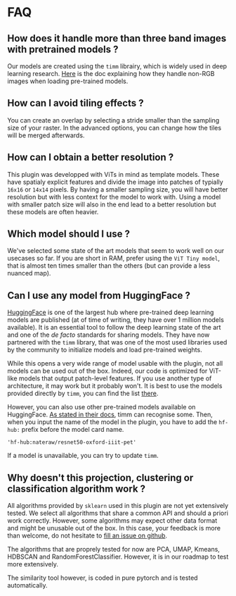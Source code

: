 # FAQ

## How does it handle more than three band images with pretrained models ?

Our models are created using the `timm` librairy, which is widely used in deep learning research. [Here](https://timm.fast.ai/models#How-is-timm-able-to-use-pretrained-weights-and-handle-images-that-are-not-3-channel-RGB-images?) is the doc explaining how they handle non-RGB images when loading pre-trained models.

## How can I avoid tiling effects ?

You can create an overlap by selecting a stride smaller than the sampling size of your raster. In the advanced options, you can change how the tiles will be merged afterwards.

## How can I obtain a better resolution ?

This plugin was developped with ViTs in mind as template models. These have spatialy explicit features and divide the image into patches of typially `16x16` or `14x14` pixels. By having a smaller sampling size, you will have better resolution but with less context for the model to work with.
Using a model with smaller patch size will also in the end lead to a better resolution but these models are often heavier.

## Which model should I use ?

We've selected some state of the art models that seem to work well on our usecases so far. If you are short in RAM, prefer using the ``ViT Tiny model``, that is almost ten times smaller than the others (but can provide a less nuanced map).

## Can I use any model from HuggingFace ?

[HuggingFace](https://huggingface.co/) is one of the largest hub where pre-trained deep learning models are published (at of time of writing, they have over 1 million models available).
It is an essential tool to follow the deep learning state of the art and one of the *de facto* standards for sharing models. 
They have now partnered with the `timm` library, that was one of the most used libraries used by the community to initialize models and load pre-trained weights.

While this opens a very wide range of model usable with the plugin, not all models can be used out of the box. 
Indeed, our code is optimized for ViT-like models that output patch-level features. If you use another type of architecture, it may work but it probably won't.
It is best to use the models provided directly by `timm`, you can find the list [there](https://huggingface.co/timm).

However, you can also use other pre-trained models available on HuggingFace. [As stated in their docs](https://huggingface.co/docs/hub/timm), timm can recognise some. 
Then, when you input the name of the model in the plugin, you have to add the `hf-hub:` prefix before the model card name.

```
'hf-hub:nateraw/resnet50-oxford-iiit-pet'
```

If a model is unavailable, you can try to update `timm`.


## Why doesn't this projection, clustering or classification algorithm work ?

All algorithms provided by `sklearn` used in this plugin are not yet extensively tested.
We select all algorithms that share a common API and should a priori work correctly.
However, some algorithms may expect other data format and might be unusable out of the box. 
In this case, your feedback is more than welcome, do not hesitate to [fill an issue on github](https://github.com/umr-amap/iamap/issues).

The algorithms that are proprely tested for now are PCA, UMAP, Kmeans, HDBSCAN and RandomForestClassifier.
However, it is in our roadmap to test more extensively.

The similarity tool however, is coded in pure pytorch and is tested automatically.
